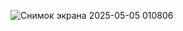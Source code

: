 ![Снимок экрана 2025-05-05 010806](https://github.com/user-attachments/assets/23a4aaab-a121-463c-8863-53aa7df17ba4)
